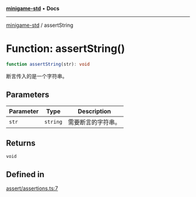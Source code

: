 [**minigame-std**](../README.md) • **Docs**

***

[minigame-std](../README.md) / assertString

# Function: assertString()

```ts
function assertString(str): void
```

断言传入的是一个字符串。

## Parameters

| Parameter | Type | Description |
| ------ | ------ | ------ |
| `str` | `string` | 需要断言的字符串。 |

## Returns

`void`

## Defined in

[assert/assertions.ts:7](https://github.com/JiangJie/minigame-std/blob/d86e790fe8486ddfc8ce953df31d30618f403d3b/src/std/assert/assertions.ts#L7)
